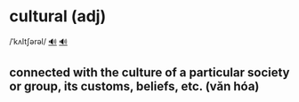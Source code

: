 # cultural (adj)

/ˈkʌltʃərəl/ [🔊](https://www.oxfordlearnersdictionaries.com/media/english/uk_pron/c/cul/cultu/cultural__gb_4.mp3) [🔊](https://www.oxfordlearnersdictionaries.com/media/english/us_pron/c/cul/cultu/cultural__us_1.mp3)

## connected with the culture of a particular society or group, its customs, beliefs, etc. (văn hóa)